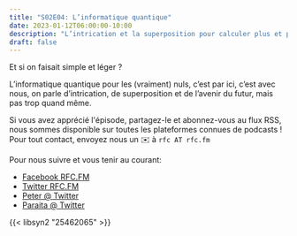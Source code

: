 ```yaml
---
title: "S02E04: L’informatique quantique"
date: 2023-01-12T06:00:00-10:00
description: "L’intrication et la superposition pour calculer plus et plus vite"
draft: false
---
```


Et si on faisait simple et léger ? 

L’informatique quantique pour les (vraiment) nuls, c’est par ici, c’est avec nous, on parle d’intrication, de superposition et de l’avenir du futur, mais pas trop quand même.

Si vous avez apprécié l'épisode, partagez-le et abonnez-vous au flux RSS, nous sommes disponible sur toutes les plateformes connues de podcasts !
Pour tout contact, envoyez nous un ✉️  à `rfc AT rfc.fm`

Pour nous suivre et vous tenir au courant:

* [Facebook RFC.FM](https://www.facebook.com/rfcfm)
* [Twitter RFC.FM](https://twitter.com/rfcfmtahiti)
* [Peter @ Twitter](https://twitter.com/teriiehina)
* [Paraita @ Twitter](https://twitter.com/paraita)

{{< libsyn2 "25462065" >}}
